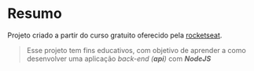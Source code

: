 # Resumo

Projeto criado a partir do curso gratuito oferecido pela [rocketseat](https://rocketseat.com.br/).
> Esse projeto tem fins educativos, com objetivo de aprender a como desenvolver uma aplicação *back-end (**api**)* com ***NodeJS***
